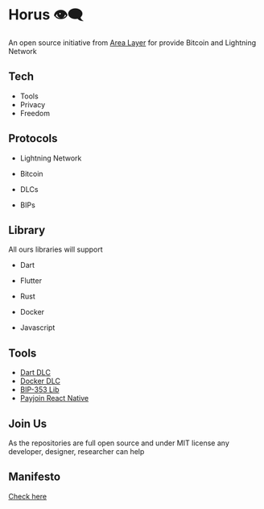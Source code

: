 # Horus 👁️‍🗨️

An open source initiative from [Area Layer](https://github.com/AreaLayer) for provide Bitcoin and Lightning Network

## Tech 

- Tools
- Privacy
- Freedom

## Protocols 

- Lightning Network 

- Bitcoin 

- DLCs

- BIPs

## Library

All ours libraries will support

- Dart

- Flutter

- Rust

- Docker

- Javascript

## Tools

- [Dart DLC](https://github.com/Horus-Org/Dart-DLC/)
- [Docker DLC](https://github.com/Horus-Org/docker-dlc)
- [BIP-353 Lib](https://github.com/Horus-Org/bip-353-lib)
- [Payjoin React Native](https://github.com/Horus-Org/payjoin-react-native)

## Join Us

As the repositories are full open source and under MIT license any developer, designer, researcher can help

## Manifesto

[Check here](https://github.com/Phoenix-Organization/.github/blob/main/MANIFESTO.md)
